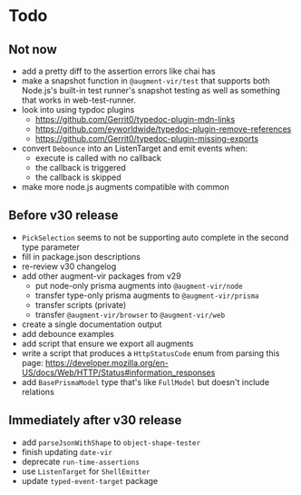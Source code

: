 # Todo

## Not now

-   add a pretty diff to the assertion errors like chai has
-   make a snapshot function in `@augment-vir/test` that supports both Node.js's built-in test runner's snapshot testing as well as something that works in web-test-runner.
-   look into using typdoc plugins
    -   https://github.com/Gerrit0/typedoc-plugin-mdn-links
    -   https://github.com/eyworldwide/typedoc-plugin-remove-references
    -   https://github.com/Gerrit0/typedoc-plugin-missing-exports
-   convert `Debounce` into an ListenTarget and emit events when:
    -   execute is called with no callback
    -   the callback is triggered
    -   the callback is skipped
-   make more node.js augments compatible with common

## Before v30 release

-   `PickSelection` seems to not be supporting auto complete in the second type parameter
-   fill in package.json descriptions
-   re-review v30 changelog
-   add other augment-vir packages from v29
    -   put node-only prisma augments into `@augment-vir/node`
    -   transfer type-only prisma augments to `@augment-vir/prisma`
    -   transfer scripts (private)
    -   transfer `@augment-vir/browser` to `@augment-vir/web`
-   create a single documentation output
-   add debounce examples
-   add script that ensure we export all augments
-   write a script that produces a `HttpStatusCode` enum from parsing this page: https://developer.mozilla.org/en-US/docs/Web/HTTP/Status#information_responses
-   add `BasePrismaModel` type that's like `FullModel` but doesn't include relations

## Immediately after v30 release

-   add `parseJsonWithShape` to `object-shape-tester`
-   finish updating `date-vir`
-   deprecate `run-time-assertions`
-   use `ListenTarget` for `ShellEmitter`
-   update `typed-event-target` package
